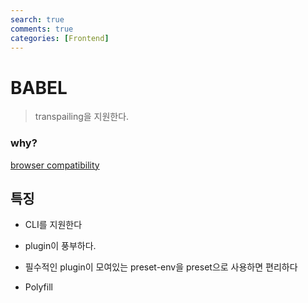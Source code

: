 ```yaml
---
search: true
comments: true
categories: [Frontend]
---
```



# BABEL

> transpailing을 지원한다.

### why?

[browser compatibility](https://chaeeun037.github.io/browser-compatibility/)



## 특징

* CLI를 지원한다

- plugin이 풍부하다. 
- 필수적인 plugin이 모여있는 preset-env을 preset으로 사용하면 편리하다

- Polyfill

